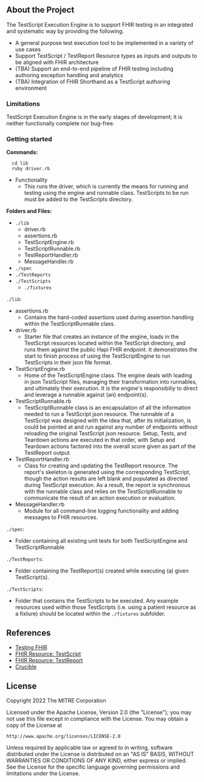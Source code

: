 ## About the Project

The TestScript Execution Engine is to support FHIR testing in an integrated and systematic way by providing the following.

* A general purpose test execution tool to be implemented in a variety of use cases
* Support TestScript / TestReport Resource types as inputs and outputs to be aligned with FHIR architecture
* (TBA) Support an end-to-end pipeline of FHIR testing including authoring exception handling and analytics
* (TBA) Integration of FHIR Shorthand as a TestScript authoring environment

### Limitations

TestScript Execution Engine is in the early stages of development; it is neither functionally complete nor bug-free.


### Getting started

**Commands:**
  ```
    cd lib
    ruby driver.rb
  ```

  - Functionality
    - This runs the driver, which is currently the means for running and testing using the engine and runnable class. TestScripts to be run must be added to the TestScripts directory.

**Folders and Files:**
  - `./lib`
    - driver.rb
    - assertions.rb
    - TestScriptEngine.rb
    - TestScriptRunnable.rb
    - TestReportHandler.rb
    - MessageHandler.rb
  - `./spec`
  - `./TestReports`
  - `./TestScripts `
    - `./fixtures`

`./lib`:
  - assertions.rb
      - Contains the hard-coded assertions used during assertion handling within the TestScriptRunnable class.
  - driver.rb
      - Starter file that creates an instance of the engine, loads in the TestScript resources located within the TestScript directory, and runs them against the public Hapi FHIR endpoint. It demonstrates the start to finish process of using the TestScriptEngine to run TestScripts in their json file format.
  - TestScriptEngine.rb
      - Home of the TestScriptEngine class. The engine deals with loading in json TestScript files, managing their transformation into runnables, and ultimately their execution. It is the engine's responsibiliy to direct and leverage a runnable against (an) endpoint(s).
  - TestScriptRunnable.rb
      - TestScriptRunnable class is an encapsulation of all the information needed to run a TestScript json resource. The runnable of a TestScript was designed with the idea that, after its initialization, is could be pointed at and run against any number of endpoints without reloading the original TestScript json resource. Setup, Tests, and Teardown actions are executed in that order, with Setup and Teardown actions factored into the overall score given as part of the TestReport output. 
  - TestReportHandler.rb
      - Class for creating and updating the TestReport resource. The report's skeleton is generated using the corresponding TestScript, though the action results are left blank and populated as directed during TestScript execution. As a result, the report is synchronous with the runnable class and relies on the TestScriptRunnable to communicate the result of an action execution or evaluation.
  - MessageHandler.rb
      - Module for all command-line logging functionality and adding messages to FHIR resources. 


`./spec`:
  - Folder containing all existing unit tests for both TestScriptEngine and TestScriptRunnable

`./TestReports`:
  - Folder containing the TestReport(s) created while executing (a) given TestScript(s).  

`./TestScripts`:
  - Folder that contains the TestScripts to be executed. Any example resources used within those TestScripts (i.e. using a patient resource as a fixture) should be located within the `./fixtures` subfolder. 

## References

* [Testing FHIR](https://build.fhir.org/testing.html)
* [FHIR Resource: TestScript](https://build.fhir.org/testscript.html)
* [FHIR Resource: TestReport](https://build.fhir.org/testreport.html)
* [Crucible](https://github.com/fhir-crucible)


## License
Copyright 2022 The MITRE Corporation

Licensed under the Apache License, Version 2.0 (the "License"); you may not use
this file except in compliance with the License. You may obtain a copy of the
License at
```
http://www.apache.org/licenses/LICENSE-2.0
```
Unless required by applicable law or agreed to in writing, software distributed
under the License is distributed on an "AS IS" BASIS, WITHOUT WARRANTIES OR
CONDITIONS OF ANY KIND, either express or implied. See the License for the
specific language governing permissions and limitations under the License.
